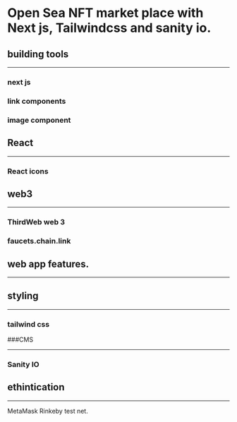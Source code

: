 # Open Sea NFT market place with Next js, Tailwindcss and sanity io. 

 
## building tools
*****************
### next js
### link components
### image component
## React
***********
### React icons


## web3
********
### ThirdWeb web 3 
### faucets.chain.link

## web app features.
*******************

## styling
**********
### tailwind css

###CMS
******
### Sanity IO

## ethintication
****************
MetaMask Rinkeby test net.

 